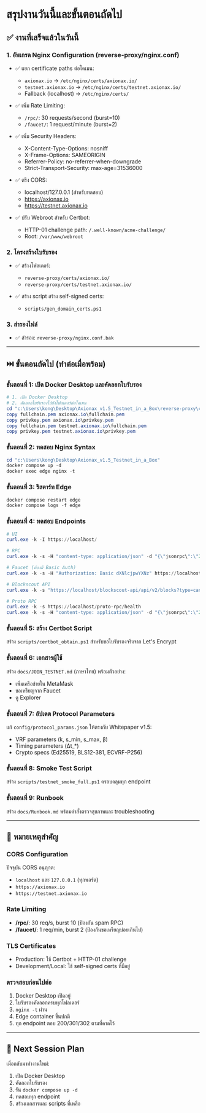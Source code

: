 # สรุปงานวันนี้และขั้นตอนถัดไป

## ✅ งานที่เสร็จแล้วในวันนี้

### 1. อัพเกรด Nginx Configuration (reverse-proxy/nginx.conf)
- ✅ แยก certificate paths ต่อโดเมน:
  - `axionax.io` → `/etc/nginx/certs/axionax.io/`
  - `testnet.axionax.io` → `/etc/nginx/certs/testnet.axionax.io/`
  - Fallback (localhost) → `/etc/nginx/certs/`

- ✅ เพิ่ม Rate Limiting:
  - `/rpc/`: 30 requests/second (burst=10)
  - `/faucet/`: 1 request/minute (burst=2)

- ✅ เพิ่ม Security Headers:
  - X-Content-Type-Options: nosniff
  - X-Frame-Options: SAMEORIGIN
  - Referrer-Policy: no-referrer-when-downgrade
  - Strict-Transport-Security: max-age=31536000

- ✅ ตรึง CORS:
  - localhost/127.0.0.1 (สำหรับทดสอบ)
  - https://axionax.io
  - https://testnet.axionax.io

- ✅ ปรับ Webroot สำหรับ Certbot:
  - HTTP-01 challenge path: `/.well-known/acme-challenge/`
  - Root: `/var/www/webroot`

### 2. โครงสร้างใบรับรอง
- ✅ สร้างโฟลเดอร์:
  - `reverse-proxy/certs/axionax.io/`
  - `reverse-proxy/certs/testnet.axionax.io/`

- ✅ สร้าง script สร้าง self-signed certs:
  - `scripts/gen_domain_certs.ps1`

### 3. สำรองไฟล์
- ✅ สำรอง: `reverse-proxy/nginx.conf.bak`

---

## ⏭️ ขั้นตอนถัดไป (ทำต่อเมื่อพร้อม)

### ขั้นตอนที่ 1: เปิด Docker Desktop และคัดลอกใบรับรอง
```powershell
# 1. เปิด Docker Desktop
# 2. คัดลอกใบรับรองไปยังโฟลเดอร์ต่อโดเมน
cd "c:\Users\kong\Desktop\Axionax_v1.5_Testnet_in_a_Box\reverse-proxy\certs"
copy fullchain.pem axionax.io\fullchain.pem
copy privkey.pem axionax.io\privkey.pem
copy fullchain.pem testnet.axionax.io\fullchain.pem
copy privkey.pem testnet.axionax.io\privkey.pem
```

### ขั้นตอนที่ 2: ทดสอบ Nginx Syntax
```powershell
cd "c:\Users\kong\Desktop\Axionax_v1.5_Testnet_in_a_Box"
docker compose up -d
docker exec edge nginx -t
```

### ขั้นตอนที่ 3: รีสตาร์ท Edge
```powershell
docker compose restart edge
docker compose logs -f edge
```

### ขั้นตอนที่ 4: ทดสอบ Endpoints
```powershell
# UI
curl.exe -k -I https://localhost/

# RPC
curl.exe -k -s -H "content-type: application/json" -d "{\"jsonrpc\":\"2.0\",\"id\":1,\"method\":\"eth_chainId\",\"params\":[]}" https://localhost/rpc/

# Faucet (ต้องมี Basic Auth)
curl.exe -k -s -H "Authorization: Basic dXNlcjpwYXNz" https://localhost/faucet/health

# Blockscout API
curl.exe -k -s "https://localhost/blockscout-api/api/v2/blocks?type=canonical&limit=1"

# Proto RPC
curl.exe -k -s https://localhost/proto-rpc/health
curl.exe -k -s -H "content-type: application/json" -d "{\"jsonrpc\":\"2.0\",\"id\":1,\"method\":\"proto_getParams\"}" https://localhost/proto-rpc/
```

### ขั้นตอนที่ 5: สร้าง Certbot Script
สร้าง `scripts/certbot_obtain.ps1` สำหรับขอใบรับรองจริงจาก Let's Encrypt

### ขั้นตอนที่ 6: เอกสารผู้ใช้
สร้าง `docs/JOIN_TESTNET.md` (ภาษาไทย) พร้อมตัวอย่าง:
- เพิ่มเครือข่ายใน MetaMask
- ขอเหรียญจาก Faucet
- ดู Explorer

### ขั้นตอนที่ 7: อัปเดต Protocol Parameters
แก้ `config/protocol_params.json` ให้ตรงกับ Whitepaper v1.5:
- VRF parameters (k, s_min, s_max, β)
- Timing parameters (Δt_*)
- Crypto specs (Ed25519, BLS12-381, ECVRF-P256)

### ขั้นตอนที่ 8: Smoke Test Script
สร้าง `scripts/testnet_smoke_full.ps1` ครอบคลุมทุก endpoint

### ขั้นตอนที่ 9: Runbook
สร้าง `docs/Runbook.md` พร้อมคำสั่งตรวจสุขภาพและ troubleshooting

---

## 📝 หมายเหตุสำคัญ

### CORS Configuration
ปัจจุบัน CORS อนุญาต:
- `localhost` และ `127.0.0.1` (ทุกพอร์ต)
- `https://axionax.io`
- `https://testnet.axionax.io`

### Rate Limiting
- **/rpc/**: 30 req/s, burst 10 (ป้องกัน spam RPC)
- **/faucet/**: 1 req/min, burst 2 (ป้องกันขอเหรียญบ่อยเกินไป)

### TLS Certificates
- Production: ใช้ Certbot + HTTP-01 challenge
- Development/Local: ใช้ self-signed certs ที่มีอยู่

### ตรวจสอบก่อนไปต่อ
1. Docker Desktop เปิดอยู่
2. ใบรับรองคัดลอกครบทุกโฟลเดอร์
3. `nginx -t` ผ่าน
4. Edge container ขึ้นปกติ
5. ทุก endpoint ตอบ 200/301/302 ตามที่คาดไว้

---

## 🔄 Next Session Plan
เมื่อกลับมาทำงานใหม่:
1. เปิด Docker Desktop
2. คัดลอกใบรับรอง
3. รัน `docker compose up -d`
4. ทดสอบทุก endpoint
5. สร้างเอกสารและ scripts ที่เหลือ
